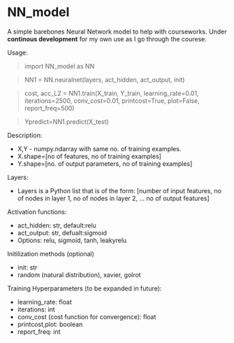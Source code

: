 # NN_model
A simple barebones Neural Network model to help with courseworks. Under **continous development** for my own use as I go through the courese.

Usage:

>import NN_model as NN

>NN1 = NN.neuralnet(layers, act_hidden, act_output, init)

>cost, acc_L2 = NN1.train(X_train, Y_train, learning_rate=0.01, iterations=2500, conv_cost=0.01,
              printcost=True, plot=False, report_freq=500)
              
>Ypredict=NN1.predict(X_test)


Description:


- X,Y - numpy.ndarray with same no. of training examples.
- X.shape=[no of features, no of training examples]
- Y.shape=[no. of output parameters, no of training examples]

Layers:
- Layers is a Python list that is of the form:
[number of input features, no of nodes in layer 1, no of nodes in layer 2, ... no of output features]

Activation functions: 
- act_hidden: str, default:relu
- act_output: str, defualt:sigmoid
- Options: relu, sigmoid, tanh, leakyrelu

Initilization methods (optional)
- init: str
- random (natural distribution), xavier, golrot

Training Hyperparameters (to be expanded in future):
- learning_rate: float
- iterations: int
- conv_cost (cost function for convergence): float
- printcost,plot: boolean
- report_freq: int
